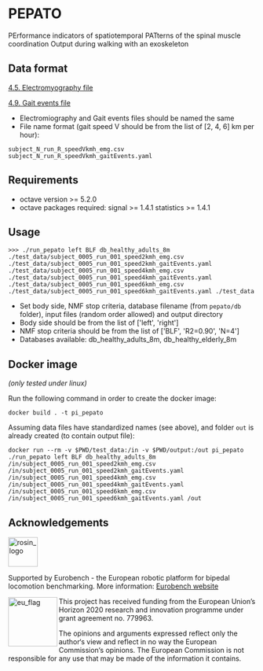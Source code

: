 # PEPATO

PErformance indicators of spatiotemporal PATterns of the spinal muscle coordination Output during walking with an exoskeleton

## Data format

[4.5. Electromyography file](https://github.com/aremazeilles/eurobench_documentation/blob/master/data_format.adoc#electromyography-file)

[4.9. Gait events file](https://github.com/aremazeilles/eurobench_documentation/blob/master/data_format.adoc#gait-events-file)

- Electromiography and Gait events files should be named the same
- File name format (gait speed V should be from the list of [2, 4, 6] km per hour):

```
subject_N_run_R_speedVkmh_emg.csv
subject_N_run_R_speedVkmh_gaitEvents.yaml
```
## Requirements

- octave version >= 5.2.0
- octave packages required: signal >= 1.4.1 statistics >= 1.4.1

## Usage
```
>>> ./run_pepato left BLF db_healthy_adults_8m ./test_data/subject_0005_run_001_speed2kmh_emg.csv ./test_data/subject_0005_run_001_speed2kmh_gaitEvents.yaml ./test_data/subject_0005_run_001_speed4kmh_emg.csv ./test_data/subject_0005_run_001_speed4kmh_gaitEvents.yaml ./test_data/subject_0005_run_001_speed6kmh_emg.csv ./test_data/subject_0005_run_001_speed6kmh_gaitEvents.yaml ./test_data
``` 
- Set body side, NMF stop criteria, database filename (from `pepato/db` folder), input files (random order allowed) and output directory
- Body side should be from the list of ['left', 'right']
- NMF stop criteria should be from the list of ['BLF', 'R2=0.90', 'N=4']
- Databases available: db_healthy_adults_8m, db_healthy_elderly_8m

## Docker image 

_(only tested under linux)_

Run the following command in order to create the docker image:

```console
docker build . -t pi_pepato
```

Assuming data files have standardized names (see above), and folder `out` is already created (to contain output file):

```shell
docker run --rm -v $PWD/test_data:/in -v $PWD/output:/out pi_pepato ./run_pepato left BLF db_healthy_adults_8m /in/subject_0005_run_001_speed2kmh_emg.csv /in/subject_0005_run_001_speed2kmh_gaitEvents.yaml /in/subject_0005_run_001_speed4kmh_emg.csv /in/subject_0005_run_001_speed4kmh_gaitEvents.yaml /in/subject_0005_run_001_speed6kmh_emg.csv /in/subject_0005_run_001_speed6kmh_gaitEvents.yaml /out
```

## Acknowledgements

<a href="http://eurobench2020.eu">
  <img src="http://eurobench2020.eu/wp-content/uploads/2018/06/cropped-logoweb.png"
       alt="rosin_logo" height="60" >
</a>

Supported by Eurobench - the European robotic platform for bipedal locomotion benchmarking.
More information: [Eurobench website][eurobench_website]

<img src="http://eurobench2020.eu/wp-content/uploads/2018/02/euflag.png"
     alt="eu_flag" width="100" align="left" >

This project has received funding from the European Union’s Horizon 2020
research and innovation programme under grant agreement no. 779963.

The opinions and arguments expressed reflect only the author‘s view and
reflect in no way the European Commission‘s opinions.
The European Commission is not responsible for any use that may be made
of the information it contains.

[eurobench_logo]: http://eurobench2020.eu/wp-content/uploads/2018/06/cropped-logoweb.png
[eurobench_website]: http://eurobench2020.eu "Go to website"
